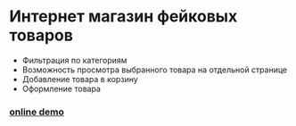 # Интернет магазин фейковых товаров

- Фильтрация по категориям
- Возможность просмотра выбранного товара на отдельной странице
- Добавление товара в корзину
- Оформление товара
### [online demo](https://quizzical-kalam-d52dab.netlify.app/)
